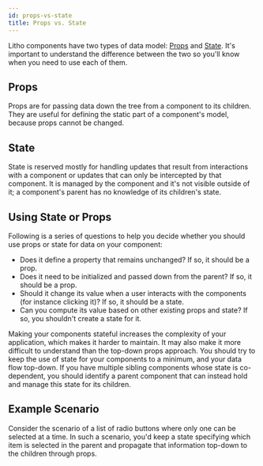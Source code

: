 ```yaml
---
id: props-vs-state
title: Props vs. State
---
```


Litho components have two types of data model: [Props](/codegen/passing-data-to-components/props.md) and [State](../mainconcepts/coordinate-state-actions/hoisting-state.md). It's important to understand the difference between the two so you'll know when you need to use each of them.

## Props

Props are for passing data down the tree from a component to its children. They are useful for defining the static part of a component's model, because props cannot be changed.

## State

State is reserved mostly for handling updates that result from interactions with a component or updates that can only be intercepted by that component. It is managed by the component and it's not visible outside of it; a component's parent has no knowledge of its children's state.


## Using State or Props

Following is a series of questions to help you decide whether you should use props or state for data on your component:

* Does it define a property that remains unchanged? If so, it should be a prop.
* Does it need to be initialized and passed down from the parent? If so, it should be a prop.
* Should it change its value when a user interacts with the components (for instance clicking it)? If so, it should be a state.
* Can you compute its value based on other existing props and state? If so, you shouldn't create a state for it.

Making your components stateful increases the complexity of your application, which makes it harder to maintain. It may also make it more difficult to understand than the top-down props approach. You should try to keep the use of state for your components to a minimum, and your data flow top-down. If you have multiple sibling components whose state is co-dependent, you should identify a parent component that can instead hold and manage this state for its children.

## Example Scenario

Consider the scenario of a list of radio buttons where only one can be selected at a time.  In such a scenario, you'd keep a state specifying which item is selected in the parent and propagate that information top-down to the children through props.

